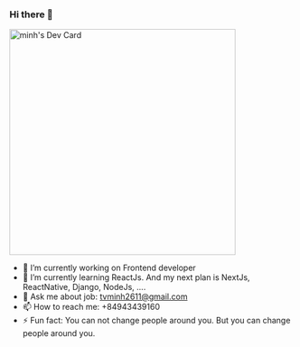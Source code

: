 ### Hi there 👋

<a href="https://app.daily.dev/trinhvanminh"><img src="https://api.daily.dev/devcards/983bb5b6cbcf4daa843884d5e0da45e5.png?r=pz5" width="400" alt="minh's Dev Card"/></a>

- 🔭 I’m currently working on Frontend developer
- 🌱 I’m currently learning ReactJs. And my next plan is NextJs, ReactNative, Django, NodeJs, ....
- 💬 Ask me about job: tvminh2611@gmail.com
- 📫 How to reach me: +84943439160
- ⚡ Fun fact: You can not change people around you. But you can change people around you.

<!--
**trinhvanminh/trinhvanminh** is a ✨ _special_ ✨ repository because its `README.md` (this file) appears on your GitHub profile.

Here are some ideas to get you started:

- 🔭 I’m currently working on ...
- 🌱 I’m currently learning ...
- 👯 I’m looking to collaborate on ...
- 🤔 I’m looking for help with ...
- 💬 Ask me about ...
- 📫 How to reach me: ...
- 😄 Pronouns: ...
- ⚡ Fun fact: ...
-->
